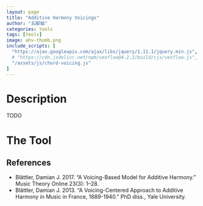 ```yaml
---
layout: page
title: "Additive Harmony Voicings"
author: "五脚猫"
categories: tools
tags: [tools]
image: ahv-thumb.png
include_scripts: [
  "https://ajax.googleapis.com/ajax/libs/jquery/1.11.1/jquery.min.js",
  # "https://cdn.jsdelivr.net/npm/vexflow@4.2.2/build/cjs/vexflow.js",
  "/assets/js/chord-voicing.js"
]
---
```


# Description

TODO

# The Tool

<div id='additive-harmony-voicing' class='tool-container'>
  <link rel="stylesheet" href="assets/css/additive-harmony-voicing.css">
  <div id="keyboard" class="keyboard">  </div>
</div>

## References
- Blättler, Damian J. 2017. “A Voicing-Based Model for Additive Harmony.” Music Theory Online 23(3): 1–28.
- Blättler, Damian J. 2013. “A Voicing-Centered Approach to Additive Harmony in Music in France, 1889-1940.” PhD diss., Yale University.